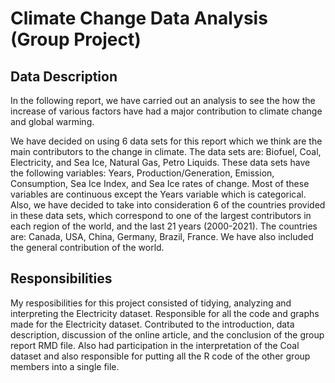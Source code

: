 # Climate Change Data Analysis (Group Project)
## Data Description
In the following report, we have carried out an analysis to see the how the increase of various factors have had a major contribution to climate change and global warming.

We have decided on using 6 data sets for this report which we think are the main contributors to the change in climate. The data sets are: Biofuel, Coal, Electricity, and Sea Ice, Natural Gas, Petro Liquids. These data sets have the following variables: Years, Production/Generation, Emission, Consumption, Sea Ice Index, and Sea Ice rates of change. Most of these variables are continuous except the Years variable which is categorical. Also, we have decided to take into consideration 6 of the countries provided in these data sets, which correspond to one of the largest contributors in each region of the world, and the last 21 years (2000-2021). The countries are: Canada, USA, China, Germany, Brazil, France. We have also included the general contribution of the world.

## Responsibilities
My resposibilities for this project consisted of tidying, analyzing and interpreting the Electricity dataset. Responsible for all the code and graphs made for the Electricity dataset. Contributed to the introduction, data description, discussion of the online article, and the conclusion of the group report RMD file. Also had participation in the interpretation of the Coal dataset and also responsible for putting all the R code of the other group members into a single file.
